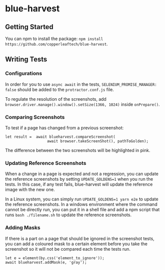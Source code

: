 # blue-harvest

## Getting Started
You can npm to install the package:
`npm install https://github.com/copperleaftech/blue-harvest`.

## Writing Tests
### Configurations
In order for you to use `async await` in the tests, `SELENIUM_PROMISE_MANAGER: false` should be added to the `protractor.conf.js` file.

To regulate the resolution of the screenshots, add 
`browser.driver.manage().window().setSize(1366, 1024)`
 inside `onPrepare()`.
### Comparing Screenshots
To test if a page has changed from a previous screenshot:
```
let result =  await blueharvest.compareScreenshot(
                   await browser.takeScreenShot(), pathToGolden);
```
The difference between the two screenshots will be highlighted in pink.

### Updating Reference Screenshots
When a change in a page is expected and not a regression, you can update the reference screenshots by
setting `UPDATE_GOLDENS=1` when you run the tests. In this case, if any test fails,
blue-harvest will update the reference image with the new one. 

In a Linux system, you can simply run `UPDATE_GOLDENS=1 yarn e2e` to update the reference screenshots. 
In a windows environment where the command cannot be directly run, you can put it in a shell file and
add a npm script that runs `bash ./filename.sh` to update the reference screenshots.

### Adding Masks
If there is a part on a page that should be ignored in the screenshot tests, 
you can add a coloured mask to a certain element before you take the screenshot so it will not be compared each time the tests run.
```
let e = element(by.css('element_to_ignore'));
await blueharvest.addMask(e, 'gray');
```
